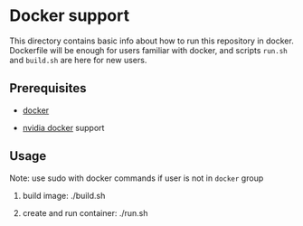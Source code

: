 # Docker support

This directory contains basic info about how to run this repository in docker. Dockerfile will be enough for users familiar with docker, and scripts `run.sh` and `build.sh` are here for new users.

## Prerequisites

- [docker](https://docs.docker.com/install/linux/docker-ce/ubuntu/#install-docker-engine---community-)

- [nvidia docker](https://github.com/NVIDIA/nvidia-docker) support

## Usage

Note: use sudo with docker commands if user is not in `docker` group

1. build image: ./build.sh

2. create and run container: ./run.sh
